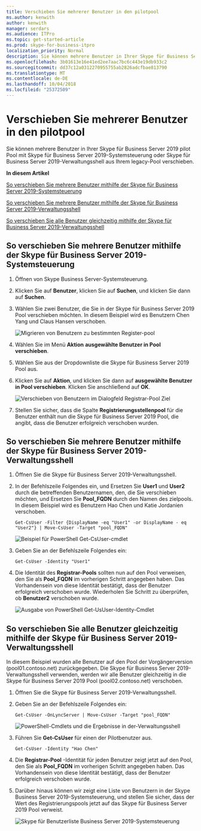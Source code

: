 ```yaml
---
title: Verschieben Sie mehrerer Benutzer in den pilotpool
ms.author: kenwith
author: kenwith
manager: serdars
ms.audience: ITPro
ms.topic: get-started-article
ms.prod: skype-for-business-itpro
localization_priority: Normal
description: Sie können mehrere Benutzer in Ihrer Skype für Business Server 2019 pilot Pool mit Skype für Business Server 2019-Systemsteuerung oder Skype für Business Server 2019-Verwaltungsshell aus Ihrem legacy-Pool verschieben.
ms.openlocfilehash: 3b01613e16e41ed2ee7aac7bc6c443e19db933c2
ms.sourcegitcommit: dd37c12a0312270955755ab2826adcfbae813790
ms.translationtype: MT
ms.contentlocale: de-DE
ms.lasthandoff: 10/04/2018
ms.locfileid: "25372509"
---
```

# <a name="move-multiple-users-to-the-pilot-pool"></a>Verschieben Sie mehrerer Benutzer in den pilotpool

Sie können mehrere Benutzer in Ihrer Skype für Business Server 2019 pilot Pool mit Skype für Business Server 2019-Systemsteuerung oder Skype für Business Server 2019-Verwaltungsshell aus Ihrem legacy-Pool verschieben.

 **In diesem Artikel**
  
[So verschieben Sie mehrere Benutzer mithilfe der Skype für Business Server 2019-Systemsteuerung](#sectionSection0)
  
[So verschieben Sie mehrere Benutzer mithilfe der Skype für Business Server 2019-Verwaltungsshell](#sectionSection1)
  
[So verschieben Sie alle Benutzer gleichzeitig mithilfe der Skype für Business Server 2019-Verwaltungsshell](#sectionSection2)
  
  
## <a name="to-move-multiple-users-by-using-the-skype-for-business-server-2019-control-panel"></a>So verschieben Sie mehrere Benutzer mithilfe der Skype für Business Server 2019-Systemsteuerung
<a name="sectionSection0"> </a>

1. Öffnen von Skype Business Server-Systemsteuerung.
    
2. Klicken Sie auf **Benutzer**, klicken Sie auf **Suchen**, und klicken Sie dann auf **Suchen**.
    
3. Wählen Sie zwei Benutzer, die Sie in der Skype für Business Server 2019 Pool verschieben möchten. In diesem Beispiel wird es Benutzern Chen Yang und Claus Hansen verschoben.
    
     ![Migrieren von Benutzern zu bestimmten Register-pool](../media/Migration_LyncServer_CPanel_fromLyncServer2010_MoveMultipleUsersList.JPG)
  
4. Wählen Sie im Menü **Aktion** **ausgewählte Benutzer in Pool verschieben**.
    
5. Wählen Sie aus der Dropdownliste die Skype für Business Server 2019 Pool aus.
    
6. Klicken Sie auf **Aktion**, und klicken Sie dann auf **ausgewählte Benutzer in Pool verschieben**. Klicken Sie anschließend auf **OK**.
    
     ![Verschieben von Benutzern im Dialogfeld Registrar-Pool Ziel](../media/Migration_LyncServer_from_LyncServer2010_CPanelMoveUserSelectPoolDialog.png)
  
7. Stellen Sie sicher, dass die Spalte **Registrierungsstellenpool** für die Benutzer enthält nun die Skype für Business Server 2019 Pool, die angibt, dass die Benutzer erfolgreich verschoben wurden. 
    
## <a name="to-move-multiple-users-by-using-the-skype-for-business-server-2019-management-shell"></a>So verschieben Sie mehrere Benutzer mithilfe der Skype für Business Server 2019-Verwaltungsshell
<a name="sectionSection1"> </a>

1. Öffnen Sie die Skype für Business Server 2019-Verwaltungsshell. 
    
2. In der Befehlszeile Folgendes ein, und Ersetzen Sie **User1** und **User2** durch die betreffenden Benutzernamen, den, die Sie verschieben möchten, und Ersetzen Sie **Pool_FQDN** durch den Namen des zielpools. In diesem Beispiel wird es Benutzern Hao Chen und Katie Jordanien verschoben. 
    
   ```
   Get-CsUser -Filter {DisplayName -eq "User1" -or DisplayName - eq "User2"} | Move-CsUser -Target "pool_FQDN"
   ```

    ![Beispiel für PowerShell Get-CsUser-cmdlet](../media/Migration_LyncServer_from_LyncServer2010_move2users.jpg)
  
3. Geben Sie an der Befehlszeile Folgendes ein: 
    
   ```
   Get-CsUser -Identity "User1"
   ```

4. Die Identität des **Registrar-Pools** sollten nun auf den Pool verweisen, den Sie als **Pool_FQDN** im vorherigen Schritt angegeben haben. Das Vorhandensein von diese Identität bestätigt, dass der Benutzer erfolgreich verschoben wurde. Wiederholen Sie Schritt zu überprüfen, ob **Benutzer2** verschoben wurde. 
    
     ![Ausgabe von PowerShell Get-UsUser-Identity-Cmdlet](../media/Migration_LyncServer_from_LyncServer2010_showuser.jpg)
  
## <a name="to-move-all-users-at-the-same-time-by-using-the-skype-for-business-server-2019-management-shell"></a>So verschieben Sie alle Benutzer gleichzeitig mithilfe der Skype für Business Server 2019-Verwaltungsshell
<a name="sectionSection2"> </a>

In diesem Beispiel wurden alle Benutzer auf den Pool der Vorgängerversion (pool01.contoso.net) zurückgegeben. Die Skype für Business Server 2019-Verwaltungsshell verwenden, werden wir alle Benutzer gleichzeitig in die Skype für Business Server 2019 Pool (pool02.contoso.net) verschoben.
  
1. Öffnen Sie die Skype für Business Server 2019-Verwaltungsshell.
    
2. Geben Sie an der Befehlszeile Folgendes ein: 
    
   ```
   Get-CsUser -OnLyncServer | Move-CsUser -Target "pool_FQDN"
   ```

     ![PowerShell-Cmdlets und die Ergebnisse in der-Verwaltungsshell](../media/Migration_LyncServer_CPanel_fromLyncServer2010_Move-CSUserMultipleAll.png)
  
3. Führen Sie **Get-CsUser** für einen der Pilotbenutzer aus. 
    
   ```
   Get-CsUser -Identity "Hao Chen"
   ```

4. Die **Registrar-Pool** -Identität für jeden Benutzer zeigt jetzt auf den Pool, den Sie als **Pool_FQDN** im vorherigen Schritt angegeben haben. Das Vorhandensein von diese Identität bestätigt, dass der Benutzer erfolgreich verschoben wurde. 
    
5. Darüber hinaus können wir zeigt eine Liste von Benutzern in der Skype Business Server 2019-Systemsteuerung, und stellen Sie sicher, dass der Wert des Registrierungspools jetzt auf das Skype für Business Server 2019 Pool verweist.
    
     ![Skype für Benutzerliste Business Server 2019-Systemsteuerung](../media/Migration_LyncServer_CPanel_fromLyncServer2010_Move-CSUserVerifyHao.JPG)
  


